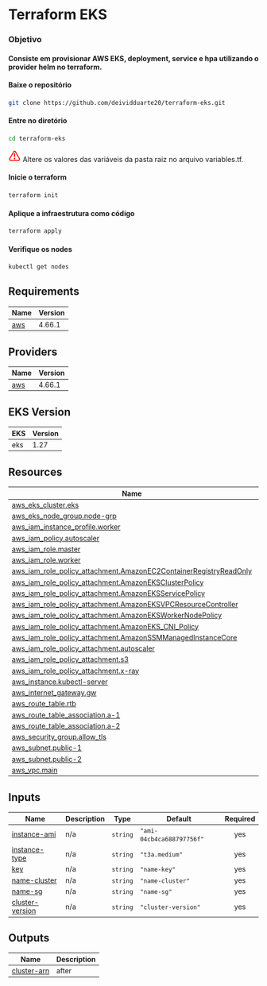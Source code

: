# Terraform EKS

### Objetivo

#### Consiste em provisionar AWS EKS, deployment, service e hpa utilizando o provider helm no terraform.

#### Baixe o repositório
```bash
git clone https://github.com/deividduarte20/terraform-eks.git
```

#### Entre no diretório

```bash
cd terraform-eks
```

<img src=img/warning2.png width=25 height=25 /> Altere os valores das variáveis da pasta raiz no arquivo variables.tf.

#### Inicie o terraform

```bash
terraform init
```

#### Aplique a infraestrutura como código

```bash
terraform apply
```

#### Verifique os nodes
```bash
kubectl get nodes
```

## Requirements

| Name | Version |
|------|---------|
| <a name="requirement_aws"></a> [aws](#requirement\_aws) | 4.66.1 |

## Providers

| Name | Version |
|------|---------|
| <a name="provider_aws"></a> [aws](#provider\_aws) | 4.66.1 |

## EKS Version

| EKS  | Version  |
|------|---------|
| eks  |  1.27   |


## Resources

| Name | Type |
|------|------|
| [aws_eks_cluster.eks](https://registry.terraform.io/providers/hashicorp/aws/4.66.1/docs/resources/eks_cluster) | resource |
| [aws_eks_node_group.node-grp](https://registry.terraform.io/providers/hashicorp/aws/4.66.1/docs/resources/eks_node_group) | resource |
| [aws_iam_instance_profile.worker](https://registry.terraform.io/providers/hashicorp/aws/4.66.1/docs/resources/iam_instance_profile) | resource |
| [aws_iam_policy.autoscaler](https://registry.terraform.io/providers/hashicorp/aws/4.66.1/docs/resources/iam_policy) | resource |
| [aws_iam_role.master](https://registry.terraform.io/providers/hashicorp/aws/4.66.1/docs/resources/iam_role) | resource |
| [aws_iam_role.worker](https://registry.terraform.io/providers/hashicorp/aws/4.66.1/docs/resources/iam_role) | resource |
| [aws_iam_role_policy_attachment.AmazonEC2ContainerRegistryReadOnly](https://registry.terraform.io/providers/hashicorp/aws/4.66.1/docs/resources/iam_role_policy_attachment) | resource |
| [aws_iam_role_policy_attachment.AmazonEKSClusterPolicy](https://registry.terraform.io/providers/hashicorp/aws/4.66.1/docs/resources/iam_role_policy_attachment) | resource |
| [aws_iam_role_policy_attachment.AmazonEKSServicePolicy](https://registry.terraform.io/providers/hashicorp/aws/4.66.1/docs/resources/iam_role_policy_attachment) | resource |
| [aws_iam_role_policy_attachment.AmazonEKSVPCResourceController](https://registry.terraform.io/providers/hashicorp/aws/4.66.1/docs/resources/iam_role_policy_attachment) | resource |
| [aws_iam_role_policy_attachment.AmazonEKSWorkerNodePolicy](https://registry.terraform.io/providers/hashicorp/aws/4.66.1/docs/resources/iam_role_policy_attachment) | resource |
| [aws_iam_role_policy_attachment.AmazonEKS_CNI_Policy](https://registry.terraform.io/providers/hashicorp/aws/4.66.1/docs/resources/iam_role_policy_attachment) | resource |
| [aws_iam_role_policy_attachment.AmazonSSMManagedInstanceCore](https://registry.terraform.io/providers/hashicorp/aws/4.66.1/docs/resources/iam_role_policy_attachment) | resource |
| [aws_iam_role_policy_attachment.autoscaler](https://registry.terraform.io/providers/hashicorp/aws/4.66.1/docs/resources/iam_role_policy_attachment) | resource |
| [aws_iam_role_policy_attachment.s3](https://registry.terraform.io/providers/hashicorp/aws/4.66.1/docs/resources/iam_role_policy_attachment) | resource |
| [aws_iam_role_policy_attachment.x-ray](https://registry.terraform.io/providers/hashicorp/aws/4.66.1/docs/resources/iam_role_policy_attachment) | resource |
| [aws_instance.kubectl-server](https://registry.terraform.io/providers/hashicorp/aws/4.66.1/docs/resources/instance) | resource |
| [aws_internet_gateway.gw](https://registry.terraform.io/providers/hashicorp/aws/4.66.1/docs/resources/internet_gateway) | resource |
| [aws_route_table.rtb](https://registry.terraform.io/providers/hashicorp/aws/4.66.1/docs/resources/route_table) | resource |
| [aws_route_table_association.a-1](https://registry.terraform.io/providers/hashicorp/aws/4.66.1/docs/resources/route_table_association) | resource |
| [aws_route_table_association.a-2](https://registry.terraform.io/providers/hashicorp/aws/4.66.1/docs/resources/route_table_association) | resource |
| [aws_security_group.allow_tls](https://registry.terraform.io/providers/hashicorp/aws/4.66.1/docs/resources/security_group) | resource |
| [aws_subnet.public-1](https://registry.terraform.io/providers/hashicorp/aws/4.66.1/docs/resources/subnet) | resource |
| [aws_subnet.public-2](https://registry.terraform.io/providers/hashicorp/aws/4.66.1/docs/resources/subnet) | resource |
| [aws_vpc.main](https://registry.terraform.io/providers/hashicorp/aws/4.66.1/docs/resources/vpc) | resource |

## Inputs

| Name | Description | Type | Default | Required |
|------|-------------|------|---------|:--------:|
| <a name="input_instance-ami"></a> [instance-ami](#input\_instance-ami) | n/a | `string` | `"ami-04cb4ca688797756f"` | yes |
| <a name="input_instance-type"></a> [instance-type](#input\_instance-type) | n/a | `string` | `"t3a.medium"` | yes |
| <a name="input_key"></a> [key](#input\_key) | n/a | `string` | `"name-key"` | yes |
| <a name="input_name-cluster"></a> [name-cluster](#input\_name-cluster) | n/a | `string` | `"name-cluster"` | yes |
| <a name="input_name-sg"></a> [name-sg](#input\_name-sg) | n/a | `string` | `"name-sg"` | yes |
| <a name="input_cluster-version"></a> [cluster-version](#input\_cluster-version) | n/a | `string` | `"cluster-version"` | yes |

## Outputs

| Name | Description |
|------|-------------|
| <a name="output_cluster-arn"></a> [cluster-arn](#output\_cluster-arn) | after |
